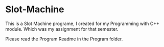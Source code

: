 # Slot-Machine
This is a Slot Machine programe, I created for my Programming with C++ module. Which was my assignment for that semester.

Please read the Program Readme in the Program folder.
